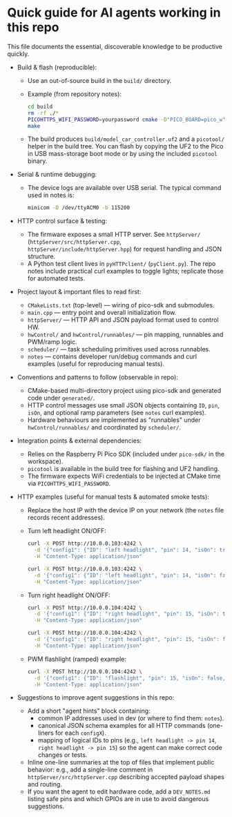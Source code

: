 # Quick guide for AI agents working in this repo

This file documents the essential, discoverable knowledge to be productive quickly.

- Build & flash (reproducible):
  - Use an out-of-source build in the `build/` directory.
  - Example (from repository notes):

    ```bash
    cd build
    rm -rf ./*
    PICOHTTPS_WIFI_PASSWORD=yourpassword cmake -D"PICO_BOARD=pico_w" ..
    make
    ```

  - The build produces `build/model_car_controller.uf2` and a `picotool/` helper in the build tree. You can flash by copying the UF2 to the Pico in USB mass-storage boot mode or by using the included `picotool` binary.

- Serial & runtime debugging:
  - The device logs are available over USB serial. The typical command used in notes is:

    ```bash
    minicom -D /dev/ttyACM0 -b 115200
    ```

- HTTP control surface & testing:
  - The firmware exposes a small HTTP server. See `httpServer/` (`httpServer/src/httpServer.cpp`, `httpServer/include/httpServer.hpp`) for request handling and JSON structure.
  - A Python test client lives in `pyHTTPclient/` (`pyClient.py`). The repo notes include practical curl examples to toggle lights; replicate those for automated tests.

- Project layout & important files to read first:
  - `CMakeLists.txt` (top-level) — wiring of pico-sdk and submodules.
  - `main.cpp` — entry point and overall initialization flow.
  - `httpServer/` — HTTP API and JSON payload format used to control HW.
  - `hwControl/` and `hwControl/runnables/` — pin mapping, runnables and PWM/ramp logic.
  - `scheduler/` — task scheduling primitives used across runnables.
  - `notes` — contains developer run/debug commands and curl examples (useful for reproducing manual tests).

- Conventions and patterns to follow (observable in repo):
  - CMake-based multi-directory project using pico-sdk and generated code under `generated/`.
  - HTTP control messages use small JSON objects containing `ID`, `pin`, `isOn`, and optional ramp parameters (see `notes` curl examples).
  - Hardware behaviours are implemented as "runnables" under `hwControl/runnables/` and coordinated by `scheduler/`.

- Integration points & external dependencies:
  - Relies on the Raspberry Pi Pico SDK (included under `pico-sdk/` in the workspace).
  - `picotool` is available in the build tree for flashing and UF2 handling.
  - The firmware expects WiFi credentials to be injected at CMake time via `PICOHTTPS_WIFI_PASSWORD`.

- HTTP examples (useful for manual tests & automated smoke tests):
  - Replace the host IP with the device IP on your network (the `notes` file records recent addresses).
  - Turn left headlight ON/OFF:

    ```bash
    curl -X POST http://10.0.0.103:4242 \
      -d '{"config1": {"ID": "left headlight", "pin": 14, "isOn": true}}' \
      -H "Content-Type: application/json"

    curl -X POST http://10.0.0.103:4242 \
      -d '{"config1": {"ID": "left headlight", "pin": 14, "isOn": false}}' \
      -H "Content-Type: application/json"
    ```

  - Turn right headlight ON/OFF:

    ```bash
    curl -X POST http://10.0.0.104:4242 \
      -d '{"config1": {"ID": "right headlight", "pin": 15, "isOn": true}}' \
      -H "Content-Type: application/json"

    curl -X POST http://10.0.0.104:4242 \
      -d '{"config1": {"ID": "right headlight", "pin": 15, "isOn": false}}' \
      -H "Content-Type: application/json"
    ```

  - PWM flashlight (ramped) example:

    ```bash
    curl -X POST http://10.0.0.104:4242 \
      -d '{"config1": {"ID": "flashlight", "pin": 15, "isOn": false, "isRamp": true, "LMax": 85, "rampUpTimeMs": 5000}}' \
      -H "Content-Type: application/json"
    ```

- Suggestions to improve agent suggestions in this repo:
  - Add a short "agent hints" block containing:
    - common IP addresses used in dev (or where to find them: `notes`).
    - canonical JSON schema examples for all HTTP commands (one-liners for each `configX`).
    - mapping of logical IDs to pins (e.g., `left headlight -> pin 14`, `right headlight -> pin 15`) so the agent can make correct code changes or tests.
  - Inline one-line summaries at the top of files that implement public behavior: e.g., add a single-line comment in `httpServer/src/httpServer.cpp` describing accepted payload shapes and routing.
  - If you want the agent to edit hardware code, add a `DEV_NOTES.md` listing safe pins and which GPIOs are in use to avoid dangerous suggestions.
